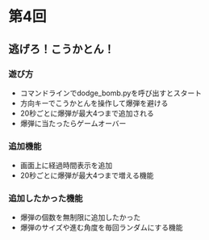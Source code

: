 # 第4回
## 逃げろ！こうかとん！
### 遊び方
- コマンドラインでdodge_bomb.pyを呼び出すとスタート
- 方向キーでこうかとんを操作して爆弾を避ける
- 20秒ごとに爆弾が最大4つまで追加される
- 爆弾に当たったらゲームオーバー
### 追加機能
- 画面上に経過時間表示を追加
- 20秒ごとに爆弾が最大4つまで増える機能
### 追加したかった機能
- 爆弾の個数を無制限に追加したかった
- 爆弾のサイズや進む角度を毎回ランダムにする機能